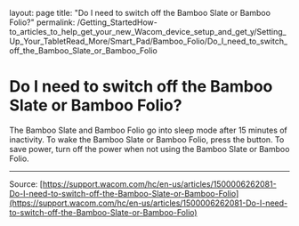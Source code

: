 layout: page
title: "Do I need to switch off the Bamboo Slate or Bamboo Folio?"
permalink: /Getting_StartedHow-to_articles_to_help_get_your_new_Wacom_device_setup_and_get_y/Setting_Up_Your_TabletRead_More/Smart_Pad/Bamboo_Folio/Do_I_need_to_switch_off_the_Bamboo_Slate_or_Bamboo_Folio

# Do I need to switch off the Bamboo Slate or Bamboo Folio?

The Bamboo Slate and Bamboo Folio go into sleep mode after 15 minutes of inactivity. To wake the Bamboo Slate or Bamboo Folio, press the button. To save power, turn off the power when not using the Bamboo Slate or Bamboo Folio.

---
Source: [https://support.wacom.com/hc/en-us/articles/1500006262081-Do-I-need-to-switch-off-the-Bamboo-Slate-or-Bamboo-Folio](https://support.wacom.com/hc/en-us/articles/1500006262081-Do-I-need-to-switch-off-the-Bamboo-Slate-or-Bamboo-Folio)
